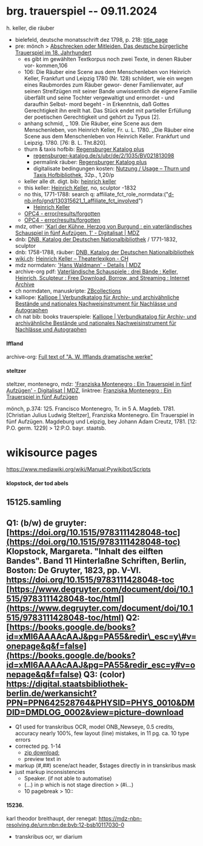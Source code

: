 # brg. trauerspiel -- 09.11.2024

h. keller, die räuber

- bielefeld, deutsche monatsschrift dez 1798, p. 218: [title_page](https://ds.ub.uni-bielefeld.de/viewer/image/1921388_027/1/LOG_0003/)
- pre: mönch > [Abschrecken oder Mitleiden. Das deutsche bürgerliche Trauerspiel im 18. Jahrhundert](https://www.degruyter.com/document/doi/10.1515/9783110910612/html) 
	- es gibt im gewählten Textkorpus noch zwei Texte, in denen Räuber vor- kommen,106 
	- 106: Die Räuber eine Scene aus dem Menschenleben von Heinrich Keller, Frankfurt und Leipzig 1780 (Nr. 128) schildert, wie ein wegen eines Raubmordes zum Räuber gewor- dener Familienvater, auf seinen Streifzügen mit seiner Bande unwissentlich die eigene Familie überfällt und seine Tochter vergewaltigt und ermordet - und daraufhin Selbst- mord begeht - in Erkenntnis, daß Gottes Gerechtigkeit ihn ereilt hat. Das Stück endet mit partieller Erfüllung der poetischen Gerechtigkeit und gehört zu Typus [2]. 
	- anhang schmid, _	109.	Die Räuber, eine Scene aus dem Menschenleben, von Heinrich Keller, Fr. u. L. 1780. _Die Räuber eine Scene aus dem Menschenleben von Heinrich Keller. Frankfurt und Leipzig. 1780. [76: B. L. Tht.820]. 
	- thurn & taxis hofbib: [Regensburger Katalog plus](https://www.regensburger-katalog.de/TouchPoint/singleHit.do?methodToCall=showHit&curPos=1&identifier=2_SOLR_SERVER_348112387)
		- [regensburger-katalog.de/s/ubr/de/2/1035/BV021813098](http://regensburger-katalog.de/s/ubr/de/2/1035/BV021813098)
		- permalink räuber: [Regensburger Katalog plus](https://www.regensburger-katalog.de/TouchPoint/perma.do?q=+1035%3D%22BV021813098%22+IN+%5B2%5D&v=ubrsbr&l=de)
		- digitalisate bedingungen kosten: [Nutzung / Usage – Thurn und Taxis Hofbibliothek](https://www.hofbibliothek.de/nutzung-usage), 32p., 1,20/p
	- keller alle dt. digt. bib: [heinrich keller](https://www.deutsche-digitale-bibliothek.de/searchresults?isThumbnailFiltered=true&query=heinrich%2Bkeller&viewType=list&facetValues%5B%5D=sector_fct%3Dsec_02&facetValues%5B%5D=affiliate_fct_role%3DKeller%2C%20Heinrich&facetValues%5B%5D=affiliate_fct_role%3DHeinrich%20Keller&facetValues%5B%5D=affiliate_fct_role%3DKeller&rows=100&offset=0)
	- this keller: [Heinrich Keller](https://www.deutsche-digitale-bibliothek.de/person/gnd/116174641), no, sculptor -1832
	- no this, 1771-1788: search q: affiliate_fct_role_normdata:("[d-nb.info/gnd/130315621_1_affiliate_fct_involved](http://d-nb.info/gnd/130315621_1_affiliate_fct_involved)")
		- [Heinrich Keller](https://www.deutsche-digitale-bibliothek.de/person/gnd/130315621)
	- [OPC4 - error/results/forgotten](https://opac.lbs-braunschweig.gbv.de/DB=2/SET=2/TTL=1/SHW?FRST=1)
	- [OPC4 - error/results/forgotten](https://opac.lbs-braunschweig.gbv.de/DB=2/SET=2/TTL=1/NXT?FRST=1)
- mdz, other: ['Karl der Kühne, Herzog von Burgund : ein vaterländisches Schauspiel in fünf Aufzügen. 1' - Digitalisat | MDZ](https://www.digitale-sammlungen.de/view/bsb10118835?page=2%2C3)
- dnb: [DNB, Katalog der Deutschen Nationalbibliothek](https://portal.dnb.de/opac.htm?method=simpleSearch&cqlMode=true&query=nid%3D116174641) / 1771-1832, sculptor
- dnb: 1758-1788, räuber: [DNB, Katalog der Deutschen Nationalbibliothek](https://d-nb.info/gnd/130315621)
- [wiki.ch](http://wiki.ch): [Heinrich Keller – Theaterlexikon - CH](https://tls.theaterwissenschaft.ch/wiki/Heinrich_Keller)
- mdz normdaten: ['Hans Waldmann' - Details | MDZ](https://mdz-nbn-resolving.de/details:bsb10118856)
- archive-org pdf: [Vaterländische Schauspiele : drei Bände : Keller, Heinrich, Sculpteur : Free Download, Borrow, and Streaming : Internet Archive](https://archive.org/details/bub_gb_tZQTAAAAQAAJ)
- ch normdaten, manuskripte: [ZBcollections](https://zbcollections.ch/home/#/content/6fd5aaf830ec4e8a97dcf1e4e531f069)
- kalliope: [Kalliope | Verbundkatalog für Archiv- und archivähnliche Bestände und nationales Nachweisinstrument für Nachlässe und Autographen](https://kalliope-verbund.info/gnd/query?q=ead.creator.gnd%3D%3D%22116174641%22)
- ch nat bib: books trauerspiele: [Kalliope | Verbundkatalog für Archiv- und archivähnliche Bestände und nationales Nachweisinstrument für Nachlässe und Autographen](https://kalliope-verbund.info/gnd/query?q=ead.creator.gnd%3D%3D%22116174641%22)



#### Iffland 

archive-org: [Full text of "A. W. Ifflands dramatische werke"](https://archive.org/stream/awifflandsdrama01conggoog/awifflandsdrama01conggoog_djvu.txt)
#### steltzer
steltzer, montenegro, mdz: ['Franziska Montenegro : Ein Trauerspiel in fünf Aufzügen' - Digitalisat | MDZ](https://www.digitale-sammlungen.de/view/bsb10118086?page=%2C1), linktree: [Franziska Montenegro : Ein Trauerspiel in fünf Aufzügen](https://www.deutsche-digitale-bibliothek.de/item/FLOXDC4HVX4RUQVIUVVHL4APLAZWBW3A)

mönch, p.374: 125. Francisco Montenegro, Tr. in 5 A. Magdeb. 1781.
[Christian Julius Ludwig Steltzer], Franziska Montenegro. Ein Trauerspiel in fünf Aufzügen. Magdeburg und Leipzig, bey Johann Adam Creutz, 1781. [12: P.O.
germ. 1229] > 12:P.O. bayr. staatsb.

# wikisource pages
<https://www.mediawiki.org/wiki/Manual:Pywikibot/Scripts>

#### klopstock, der tod abels
## 15125.samling
Q1: (b/w) de gruyter: [https://doi.org/10.1515/9783111428048-toc](https://doi.org/10.1515/9783111428048-toc)
Klopstock, Margareta. "Inhalt des eilften Bandes". Band 11 Hinterlaßne Schriften, Berlin, Boston: De Gruyter, 1823, pp. V-VI. https://doi.org/10.1515/9783111428048-toc
[https://www.degruyter.com/document/doi/10.1515/9783111428048-toc/html](https://www.degruyter.com/document/doi/10.1515/9783111428048-toc/html)
Q2: [https://books.google.de/books?id=xMI6AAAAcAAJ&pg=PA55&redir\_esc=y\#v=onepage&q&f=false](https://books.google.de/books?id=xMI6AAAAcAAJ&pg=PA55&redir_esc=y#v=onepage&q&f=false)
Q3: (color) <https://digital.staatsbibliothek-berlin.de/werkansicht?PPN=PPN642528764&PHYSID=PHYS_0010&DMDID=DMDLOG_0002&view=picture-download>
---
- Q1 used for transkribus OCR, model ONB_Newseye, 0.5 credits, accuracy nearly 100%, few layout (line) mistakes, in 11 pg. ca. 10 type errors
- corrected pg. 1-14
	- [zip download:](https://transkribus.eu/export/622951506133228886/export_job_15596099.zip)
	- preview text in [](bgltr/ocr/klopstock)
- markup (#,##) scene/act header, $stages directly in in transkribus mask
- just markup inconsistencies
	- Speaker. (if not able to automatise)
	- (...) in p which is not stage direction > (#i...)
	- 10 pagebreak > 10::

#### 15236.
karl theodor breithaupt, der renegat: <https://mdz-nbn-resolving.de/urn:nbn:de:bvb:12-bsb10117030-0>
- transkribus ocr, wr diarium